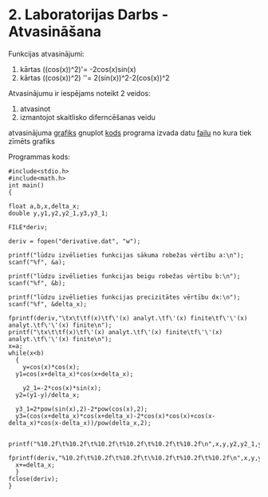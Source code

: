 # 2. Laboratorijas Darbs - Atvasināšana

Funkcijas atvasinājumi:
1. kārtas ((cos(x))^2)'= -2cos(x)sin(x)
2. kārtas ((cos(x))^2) ''= 2(sin(x))^2-2(cos(x))^2

Atvasinājumu ir iespējams noteikt 2 veidos:
 1. atvasinot
 2. izmantojot skaitlisko diferncēšanas veidu

atvasinājuma [grafiks](https://github.com/KeveKeve4/RTR105/blob/main/Laboratorijas%20Darbi/LD_3/cos2_atvas.png)
gnuplot [kods](https://github.com/KeveKeve4/RTR105/blob/main/Laboratorijas%20Darbi/LD_3/cos2_deriv_gnuplot.gp)
programa izvada datu [failu](https://github.com/KeveKeve4/RTR105/blob/main/Laboratorijas%20Darbi/LD_3/atvas.dat) no kura tiek zīmēts grafiks

Programmas kods:
```
#include<stdio.h>
#include<math.h>
int main()
{

float a,b,x,delta_x;
double y,y1,y2,y2_1,y3,y3_1;

FILE*deriv;

deriv = fopen("derivative.dat", "w");
	
printf("lūdzu izvēlieties funkcijas sākuma robežas vērtību a:\n");
scanf("%f", &a);
	
printf("lūdzu izvēlieties funkcijas beigu robežas vērtību b:\n");
scanf("%f", &b);
	
printf("lūdzu izvēlieties funkcijas precizitātes vērtību dx:\n");
scanf("%f", &delta_x);

fprintf(deriv,"\tx\t\tf(x)\tf\'(x) analyt.\tf\'(x) finite\tf\'\'(x) analyt.\tf\'\'(x) finite\n");
printf("\tx\t\tf(x)\tf\'(x) analyt.\tf\'(x) finite\tf\'\'(x) analyt.\tf\'\'(x) finite\n");
x=a;
while(x<b)
  {
	y=cos(x)*cos(x);
  y1=cos(x+delta_x)*cos(x+delta_x);
  
	y2_1=-2*cos(x)*sin(x);
  y2=(y1-y)/delta_x;
  
  y3_1=2*pow(sin(x),2)-2*pow(cos(x),2);
  y3=(cos(x+delta_x)*cos(x+delta_x)-2*cos(x)*cos(x)+cos(x-delta_x)*cos(x-delta_x))/pow(delta_x,2);
  
	printf("%10.2f\t%10.2f\t%10.2f\t%10.2f\t%10.2f\t%10.2f\n",x,y,y2,y2_1,y3,y3_1);
  fprintf(deriv,"%10.2f\t%10.2f\t%10.2f\t\%10.2f\t%10.2f\t%10.2f\n",x,y,y2,y2_1,y3,y3_1);
  x+=delta_x;
  }
fclose(deriv);
}
```
